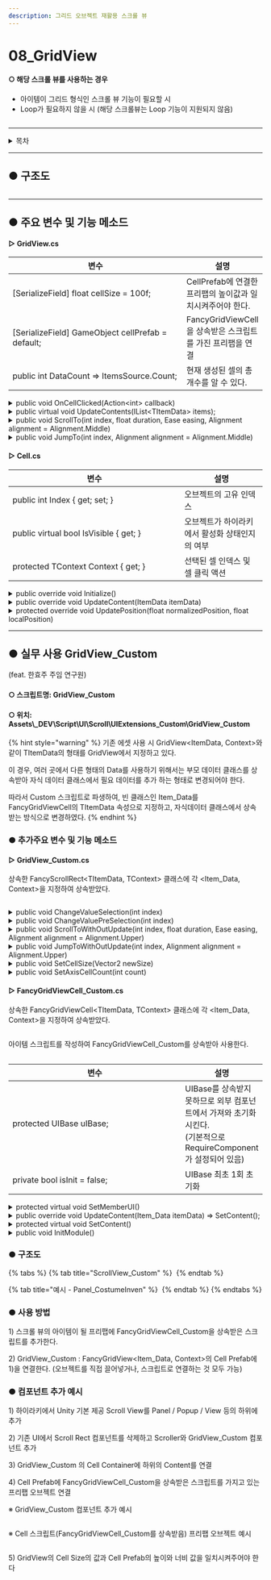 ```yaml
---
description: 그리드 오브젝트 재활용 스크롤 뷰
---
```


# 08\_GridView

#### ○ 해당 스크롤 뷰를 사용하는 경우

* 아이템이 그리드 형식인 스크롤 뷰 기능이 필요할 시
* Loop가 필요하지 않을 시 (해당 스크롤뷰는 Loop 기능이 지원되지 않음)

<figure><img src="../../../../.gitbook/assets/GridView.gif" alt=""><figcaption></figcaption></figure>

***

<details>

<summary>목차</summary>

[#undefined-2](08\_gridview.md#undefined-2 "mention")

[#undefined-3](08\_gridview.md#undefined-3 "mention")

[#scrollview\_custom](08\_gridview.md#scrollview\_custom "mention")

[#undefined-4](08\_gridview.md#undefined-4 "mention")

</details>

***

## ● 구조도

<img src="../../../../.gitbook/assets/file.excalidraw (8).svg" alt="" class="gitbook-drawing">

***

## ● 주요 변수 및 기능 메소드

#### ▷ GridView.cs

<table><thead><tr><th width="418.3333333333333">변수</th><th>설명</th></tr></thead><tbody><tr><td>[SerializeField] float cellSize = 100f;</td><td>CellPrefab에 연결한 프리팹의 높이값과 일치시켜주어야 한다.</td></tr><tr><td>[SerializeField] GameObject cellPrefab = default;</td><td>FancyGridViewCell을 상속받은 스크립트를 가진 프리팹을 연결</td></tr><tr><td>public int DataCount => ItemsSource.Count;</td><td>현재 생성된 셀의 총 개수를 알 수 있다.</td></tr></tbody></table>

<details>

<summary>public void OnCellClicked(Action&#x3C;int> callback)</summary>

```csharp
// 셀 선택 시 액션 호출
gridView.OnCellClicked((int) => { /*선택된 셀의 인덱스가 넘어온다*/ });
```

</details>

<details>

<summary>public virtual void UpdateContents(IList&#x3C;TItemData> items);</summary>

```csharp
// 아이템(셀)을 스크롤뷰에 생성
// 기존 아이템 전부 삭제 후 새로 받은 아이템으로 다시 생성

List<ItemData> datas = new List<ItemData>();
datas.add(new ItemData()); // 아이템 전체 데이터를 리스트로 만든다

gridView.UpdateData(datas);
```

</details>

<details>

<summary>public void ScrollTo(int index, float duration, Ease easing, Alignment alignment = Alignment.Middle)</summary>

```csharp
// 지정한 인덱스의 셀까지 스크롤링
// (지정한 인덱스, 걸리는 시간, 이동 방식, 기준 피벗)

gridView.ScrollTo(1, 0.3f, Ease.InOutQuint, Alignment.Lower);
```

</details>

<details>

<summary>public void JumpTo(int index, Alignment alignment = Alignment.Middle)</summary>

```csharp
 // 지정한 인덱스의 셀까지 바로 스크롤
 // (지정한 인덱스, 기준 피벗)
 
 gridView.JumpTo(10, Alignment.Lower);
```

</details>

#### ▷ Cell.cs

<table><thead><tr><th width="325">변수</th><th>설명</th></tr></thead><tbody><tr><td>public int Index { get; set; }</td><td>오브젝트의 고유 인덱스</td></tr><tr><td>public virtual bool IsVisible { get; }</td><td>오브젝트가 하이라키에서 활성화 상태인지의 여부</td></tr><tr><td>protected TContext Context { get; }</td><td>선택된 셀 인덱스 및 셀 클릭 액션</td></tr></tbody></table>

<details>

<summary>public override void Initialize()</summary>

```csharp
// Awake의 역할
// 버튼이 있을 시 AddListener 등록
public override void Initialize()
{
    button.onClick.AddListener(() => Context.OnCellClicked?.Invoke(Index));
}
```

</details>

<details>

<summary>public override void UpdateContent(ItemData itemData)</summary>

<pre class="language-csharp"><code class="lang-csharp">// 생성 및 하이라키에서 활성화 됐을 시 해당 메소드 호출
// 호출 될 때마다 데이터가 들어온다
// 데이터를 받아와 처리하는 코드를 작성

public override void UpdateContent(ItemData itemData)
{
<strong>    message.text = itemData.Message;
</strong>
    var selected = Context.SelectedIndex == Index;
    image.color = selected 
        ? new Color32(0, 255, 255, 100)
        : new Color32(255, 255, 255, 77);
}
</code></pre>

</details>

<details>

<summary>protected override void UpdatePosition(float normalizedPosition, float localPosition)</summary>

```csharp
// 해당 셀의 위치값을 얻을 수 있다.
```

</details>

***

## ● 실무 사용 GridView\_Custom

(feat. 한효주 주임 연구원)

#### ○ 스크립트명: GridView\_Custom

#### ○ 위치: Assets\\\_DEV\Script\UI\Scroll\UIExtensions\_Custom\GridView\_Custom

{% hint style="warning" %}
기존 에셋 사용 시 GridView\<ItemData, Context>와 같이 TItemData의 형태를 GridView에서 지정하고 있다.

이 경우, 여러 곳에서 다른 형태의 Data를 사용하기 위해서는 부모 데이터 클래스를 상속받아 자식 데이터 클래스에서 필요 데이터를 추가 하는 형태로 변경되어야 한다.

따라서 Custom 스크립트로 파생하여, 빈 클래스인 Item\_Data를 FancyGridViewCell의 TItemData 속성으로 지정하고, 자식데이터 클래스에서 상속받는 방식으로 변경하였다.
{% endhint %}

### ● 추가주요 변수 및 기능 메소드

#### ▷ GridView\_Custom.cs

상속한 FancyScrollRect\<TItemData, TContext> 클래스에 각 \<Item\_Data, Context>을 지정하여 상속받았다.

<figure><img src="../../../../.gitbook/assets/image (27).png" alt=""><figcaption></figcaption></figure>

<details>

<summary>public void ChangeValueSelection(int index)</summary>

```csharp
// UpdateSelection 없이 현재 선택한 값만 바꿈
public void ChangeValueSelection(int index)
{
    if (Context.SelectedIndex == index)
    {
        return;
    }
    Context.SelectedIndex = index;
}
```

</details>

<details>

<summary>public void ChangeValuePreSelection(int index)</summary>

```csharp
// UpdateSelection 없이 이전 선택했던 값만 바꿈
public void ChangeValuePreSelection(int index)
{
    if (Context.PreSelectIdx == index)
    {
        return;
    }
    Context.PreSelectIdx = index;
}
```

</details>

<details>

<summary>public void ScrollToWithOutUpdate(int index, float duration, Ease easing, Alignment alignment = Alignment.Upper)</summary>

```csharp
// UpdateSelection 없이 스크롤 위치만 바꿈 (스크롤링 o)
public void ScrollToWithOutUpdate(int index, float duration, Ease easing, Alignment alignment = Alignment.Upper)
{
    ScrollTo(index, duration, easing, GetAlignment(alignment));
}
```

</details>

<details>

<summary>public void JumpToWithOutUpdate(int index, Alignment alignment = Alignment.Upper)</summary>

```csharp
// UpdateSelection 없이 스크롤 위치만 바꿈 (스크롤링 x)
public void JumpToWithOutUpdate(int index, Alignment alignment = Alignment.Upper)
{
    JumpTo(index, GetAlignment(alignment));
}
```

</details>

<details>

<summary>public void SetCellSize(Vector2 newSize)</summary>

```csharp
// 셀 사이즈 런타임에서 변경
// 기본적으론 컴포넌트에서 변경
public void SetCellSize(Vector2 newSize)
{
    cellSize = newSize;
}
```

</details>

<details>

<summary>public void SetAxisCellCount(int count)</summary>

```csharp
// 그리드 그룹 개수 런타임에서 변경
// 기본적으론 컴포넌트에서 변경
public void SetAxisCellCount(int count)
{
    startAxisCellCount = count;
}
```

</details>

#### ▷ FancyGridViewCell\_Custom.cs

상속한 FancyGridViewCell\<TItemData, TContext> 클래스에 각 \<Item\_Data, Context>을 지정하여 상속받았다.

<figure><img src="../../../../.gitbook/assets/image (28).png" alt=""><figcaption></figcaption></figure>

아이템 스크립트를 작성하여 FancyGridViewCell\_Custom를 상속받아 사용한다.

<figure><img src="../../../../.gitbook/assets/image (29).png" alt=""><figcaption></figcaption></figure>

<table><thead><tr><th width="418.3333333333333">변수</th><th>설명</th></tr></thead><tbody><tr><td>protected UIBase uIBase;</td><td>UIBase를 상속받지 못하므로 외부 컴포넌트에서 가져와 초기화 시킨다.<br>(기본적으로 RequireComponent가 설정되어 있음)</td></tr><tr><td>private bool isInit = false;</td><td>UIBase 최초 1회 초기화</td></tr></tbody></table>

<details>

<summary>protected virtual void SetMemberUI()</summary>

```csharp
// 기존 UIBase를 상속받는 스크립트와 마찬가지로 SetMemberUI를 호출할 수 있다.

// Item_Costume.cs
    protected override void SetMemberUI()
    {
        #region Button
        uIBase.GetUI_Button("btn_Costume", () => { if (!IsLock()) SelectIndex(); });
        #endregion

         (생략)
    }
```

</details>

<details>

<summary>public override void UpdateContent(Item_Data itemData) => SetContent();</summary>

```csharp
// 스크롤 뷰 아이템이 생성 및 활성화될 시 UpdateContent가 호출되어 데이터를 받는다. 
// 기본적으로 SetContent()를 호출하므로 
// 오버라이딩 시 데이터를 받고난 후 base.UpdateContent(itemData)를 호출해야 한다.

// Item_Costume.cs
    public override void UpdateContent(Item_Data itemData)
    {
        if (itemData is Item_CostumeData _data)
        {
            data = _data;

            base.UpdateContent(itemData);
        }
    }
```

</details>

<details>

<summary>protected virtual void SetContent()</summary>

```csharp
// 받아온 데이터로 아이템 콘텐츠 세팅한다.

// Item_Costume.cs
    protected override void SetContent()
    {
           if (go_Glow != null)
        {
            bool b = IsSelected() && !IsLock();
            go_Glow.SetActive(b);
        }

        (생략)
    }
```

</details>

<details>

<summary>public void InitModule()</summary>

```csharp
// UIBase 초기화 및 FancyGridViewCell_Custom에 있는 SetMemberUI() 호출
// 기본적으로 Awake()에서 호출한다.
// 강제로 초기화 시켜주어야 하는 경우 직접 호출한다.
```

</details>

### ● 구조도

{% tabs %}
{% tab title="ScrollView_Custom" %}
<img src="../../../../.gitbook/assets/file.excalidraw (13).svg" alt="" class="gitbook-drawing">
{% endtab %}

{% tab title="예시 - Panel_CostumeInven" %}
<img src="../../../../.gitbook/assets/file.excalidraw (14).svg" alt="" class="gitbook-drawing">
{% endtab %}
{% endtabs %}

### ● 사용 방법

1\) 스크롤 뷰의 아이템이 될 프리팹에 FancyGridViewCell\_Custom을 상속받은 스크립트를 추가한다.

2\) GridView\_Custom : FancyGridView\<Item\_Data, Context>의 Cell Prefab에 1)을 연결한다. (오브젝트를 직접 끌어넣거나, 스크립트로 연결하는 것 모두 가능)

### ● 컴포넌트 추가 예시

1\) 하이라키에서 Unity 기본 제공 Scroll View를 Panel / Popup / View 등의 하위에 추가

2\) 기존 UI에서 Scroll Rect 컴포넌트를 삭제하고 Scroller와 GridView\_Custom 컴포넌트 추가

3\) GridView\_Custom 의 Cell Container에 하위의 Content를 연결

4\) Cell Prefab에 FancyGridViewCell\_Custom을 상속받은 스크립트를 가지고 있는 프리팹 오브젝트 연결

※ GridView\_Custom 컴포넌트 추가 예시

<figure><img src="../../../../.gitbook/assets/image (30).png" alt=""><figcaption></figcaption></figure>

※ Cell 스크립트(FancyGridViewCell\_Custom를 상속받음) 프리팹 오브젝트 예시

<figure><img src="../../../../.gitbook/assets/image (31).png" alt=""><figcaption></figcaption></figure>

5\) GridView의 Cell Size의 값과 Cell Prefab의 높이와 너비 값을 일치시켜주어야 한다

